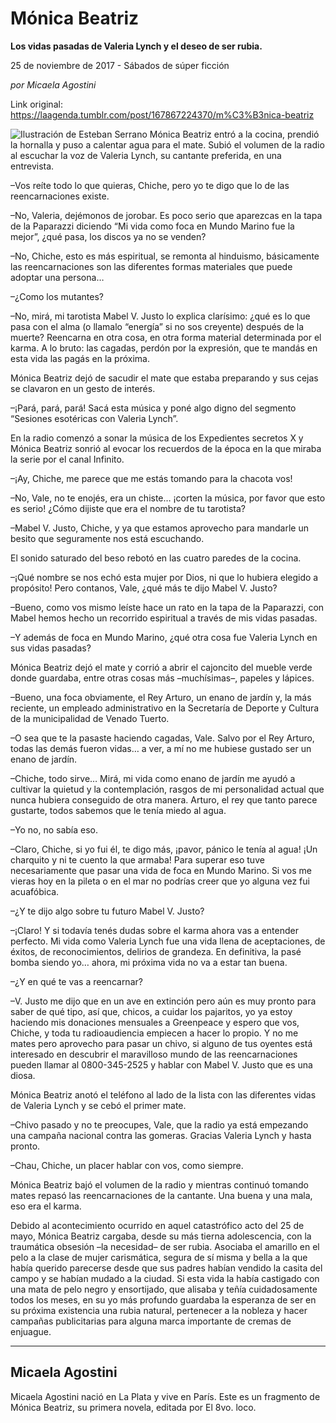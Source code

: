 # Mónica Beatriz

**Los vidas pasadas de Valeria Lynch y el deseo de ser rubia.**

25 de noviembre de 2017 - Sábados de súper ficción

_por Micaela Agostini_

Link original: https://laagenda.tumblr.com/post/167867224370/m%C3%B3nica-beatriz

![Ilustración de Esteban Serrano](https://64.media.tumblr.com/25bd4721f0258625bf5eacc53e2ec52a/tumblr_inline_pk1252obj11t6q87u_500.jpg)
Mónica Beatriz entró a la cocina, prendió la hornalla y puso a calentar agua para el mate. Subió el volumen de la radio al escuchar la voz de Valeria Lynch, su cantante preferida, en una entrevista.

–Vos reíte todo lo que quieras, Chiche, pero yo te digo que lo de las reencarnaciones existe.

–No, Valeria, dejémonos de jorobar. Es poco serio que aparezcas en la tapa de la Paparazzi diciendo “Mi vida como foca en Mundo Marino fue la mejor”, ¿qué pasa, los discos ya no se venden?

–No, Chiche, esto es más espiritual, se remonta al hinduismo, básicamente las reencarnaciones son las diferentes formas materiales que puede adoptar una persona…

–¿Como los mutantes?

–No, mirá, mi tarotista Mabel V. Justo lo explica clarísimo: ¿qué es lo que pasa con el alma (o llamalo “energía” si no sos creyente) después de la muerte? Reencarna en otra cosa, en otra forma material determinada por el karma. A lo bruto: las cagadas, perdón por la expresión, que te mandás en esta vida las pagás en la próxima.

Mónica Beatriz dejó de sacudir el mate que estaba preparando y sus cejas se clavaron en un gesto de interés.

–¡Pará, pará, pará! Sacá esta música y poné algo digno del segmento “Sesiones esotéricas con Valeria Lynch”.

En la radio comenzó a sonar la música de los Expedientes secretos X y Mónica Beatriz sonrió al evocar los recuerdos de la época en la que miraba la serie por el canal Infinito.

–¡Ay, Chiche, me parece que me estás tomando para la chacota vos!

–No, Vale, no te enojés, era un chiste… ¡corten la música, por favor que esto es serio! ¿Cómo dijiste que era el nombre de tu tarotista?

–Mabel V. Justo, Chiche, y ya que estamos aprovecho para mandarle un besito que seguramente nos está escuchando.

El sonido saturado del beso rebotó en las cuatro paredes de la cocina.

–¡Qué nombre se nos echó esta mujer por Dios, ni que lo hubiera elegido a propósito! Pero contanos, Vale, ¿qué más te dijo Mabel V. Justo?

–Bueno, como vos mismo leíste hace un rato en la tapa de la Paparazzi, con Mabel hemos hecho un recorrido espiritual a través de mis vidas pasadas.

–Y además de foca en Mundo Marino, ¿qué otra cosa fue Valeria Lynch en sus vidas pasadas?

Mónica Beatriz dejó el mate y corrió a abrir el cajoncito del mueble verde donde guardaba, entre otras cosas más –muchísimas–, papeles y lápices.

–Bueno, una foca obviamente, el Rey Arturo, un enano de jardín y, la más reciente, un empleado administrativo en la Secretaría de Deporte y Cultura de la municipalidad de Venado Tuerto.

–O sea que te la pasaste haciendo cagadas, Vale. Salvo por el Rey Arturo, todas las demás fueron vidas… a ver, a mí no me hubiese gustado ser un enano de jardín.

–Chiche, todo sirve… Mirá, mi vida como enano de jardín me ayudó a cultivar la quietud y la contemplación, rasgos de mi personalidad actual que nunca hubiera conseguido de otra manera. Arturo, el rey que tanto parece gustarte, todos sabemos que le tenía miedo al agua.

–Yo no, no sabía eso.

–Claro, Chiche, si yo fui él, te digo más, ¡pavor, pánico le tenía al agua! ¡Un charquito y ni te cuento la que armaba! Para superar eso tuve necesariamente que pasar una vida de foca en Mundo Marino. Si vos me vieras hoy en la pileta o en el mar no podrías creer que yo alguna vez fui acuafóbica.

–¿Y te dijo algo sobre tu futuro Mabel V. Justo?

–¡Claro! Y si todavía tenés dudas sobre el karma ahora vas a entender perfecto. Mi vida como Valeria Lynch fue una vida llena de aceptaciones, de éxitos, de reconocimientos, delirios de grandeza. En definitiva, la pasé bomba siendo yo… ahora, mi próxima vida no va a estar tan buena.

–¿Y en qué te vas a reencarnar?

–V. Justo me dijo que en un ave en extinción pero aún es muy pronto para saber de qué tipo, así que, chicos, a cuidar los pajaritos, yo ya estoy haciendo mis donaciones mensuales a Greenpeace y espero que vos, Chiche, y toda tu radioaudiencia empiecen a hacer lo propio. Y no me mates pero aprovecho para pasar un chivo, si alguno de tus oyentes está interesado en descubrir el maravilloso mundo de las reencarnaciones pueden llamar al 0800-345-2525 y hablar con Mabel V. Justo que es una diosa.

Mónica Beatriz anotó el teléfono al lado de la lista con las diferentes vidas de Valeria Lynch y se cebó el primer mate.

–Chivo pasado y no te preocupes, Vale, que la radio ya está empezando una campaña nacional contra las gomeras. Gracias Valeria Lynch y hasta pronto.

–Chau, Chiche, un placer hablar con vos, como siempre.

Mónica Beatriz bajó el volumen de la radio y mientras continuó tomando mates repasó las reencarnaciones de la cantante. Una buena y una mala, eso era el karma.

Debido al acontecimiento ocurrido en aquel catastrófico acto del 25 de mayo, Mónica Beatriz cargaba, desde su más tierna adolescencia, con la traumática obsesión –la necesidad– de ser rubia. Asociaba el amarillo en el pelo a la clase de mujer carismática, segura de sí misma y bella a la que había querido parecerse desde que sus padres habían vendido la casita del campo y se habían mudado a la ciudad. Si esta vida la había castigado con una mata de pelo negro y ensortijado, que alisaba y teñía cuidadosamente todos los meses, en su yo más profundo guardaba la esperanza de ser en su próxima existencia una rubia natural, pertenecer a la nobleza y hacer campañas publicitarias para alguna marca importante de cremas de enjuague.

  




---

Micaela Agostini
----------------

 Micaela Agostini nació en La Plata y vive en París. Este es un fragmento de Mónica Beatriz, su primera novela, editada por El 8vo. loco.

